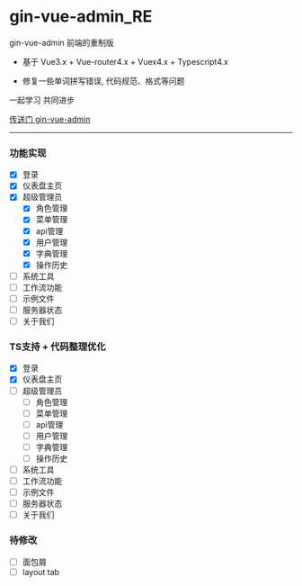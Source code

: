 # gin-vue-admin_RE

gin-vue-admin 前端的重制版

* 基于 Vue3.x + Vue-router4.x + Vuex4.x + Typescript4.x

* 修复一些单词拼写错误, 代码规范、格式等问题

一起学习 共同进步

[传送门 gin-vue-admin](https://github.com/flipped-aurora/gin-vue-admin)

___

### 功能实现

- [x] 登录
- [x] 仪表盘主页
- [x] 超级管理员
    - [x] 角色管理
    - [x] 菜单管理
    - [x] api管理
    - [x] 用户管理
    - [x] 字典管理
    - [x] 操作历史
- [ ] 系统工具
- [ ] 工作流功能
- [ ] 示例文件
- [ ] 服务器状态
- [ ] 关于我们

### TS支持 + 代码整理优化

- [x] 登录
- [x] 仪表盘主页
- [ ] 超级管理员
    - [ ] 角色管理
    - [ ] 菜单管理
    - [ ] api管理
    - [ ] 用户管理
    - [ ] 字典管理
    - [ ] 操作历史
- [ ] 系统工具
- [ ] 工作流功能
- [ ] 示例文件
- [ ] 服务器状态
- [ ] 关于我们

### 待修改

- [ ] 面包屑
- [ ] layout tab
